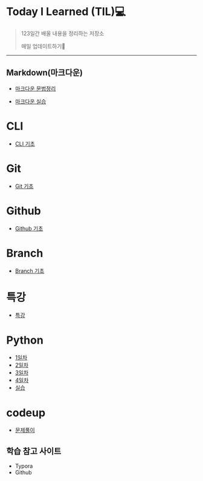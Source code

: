 # Today I Learned (TIL)💻

> 123일간 배울 내용을 정리하는 저장소
>
> 매일 업데이트하기🙏

___



## Markdown(마크다운)

- [마크다운 문법정리](./markdown/마크다운_문법정리.md)

- [마크다운 실습](./markdown/Markdown_실습.md)





# CLI

- [CLI 기초](./CLI/CLI.md)





# Git

- [Git 기초](./git/git.md)

  



# Github

- [Github 기초](./github/github.md)





# Branch

- [Branch 기초](./git_branch/Branch.md)





# 특강

- [특강](./special_lecture/0708_lecture)





# Python

- [1일차](./python/1일차.md)
- [2일차](./python/2일차.md)
- [3일차](./python/3일차.md)
- [4일차](./python/4일차.md)
- [실습](./python/실습)





# codeup

- [문제풀이](./codeup)





## 학습 참고 사이트



- Typora
- Github